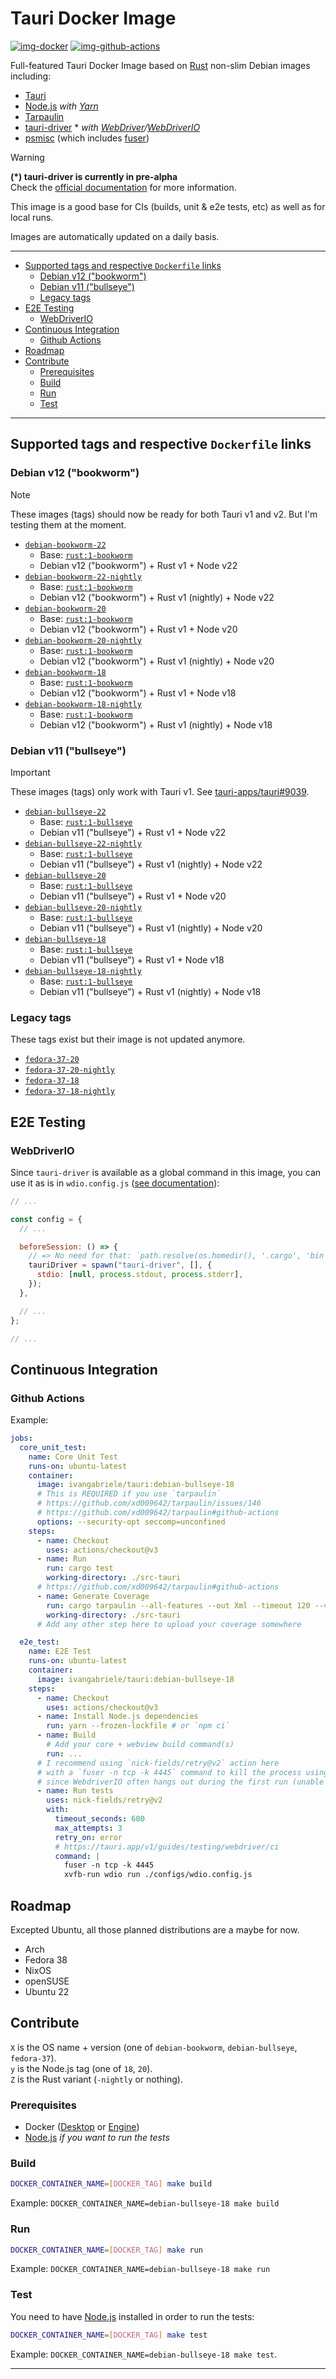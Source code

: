 # Tauri Docker Image

[![img-docker]][link-docker]
[![img-github-actions]][link-github-actions]

Full-featured Tauri Docker Image based on [Rust][link-rust] non-slim Debian images including:

- [Tauri][link-tauri]
- [Node.js][link-nodejs] _with [Yarn][link-yarn]_
- [Tarpaulin][link-tarpaulin]
- [tauri-driver][link-tauri-driver] \* _with [WebDriver][link-webdriver]/[WebDriverIO][link-webdriverio]_
- [psmisc][link-psmisc] (which includes [fuser][link-fuser])

> [!WARNING]  
> **(\*) tauri-driver is currently in pre-alpha**  
> Check the [official documentation](https://tauri.app/v1/guides/testing/webdriver/introduction) for more information.

This image is a good base for CIs (builds, unit & e2e tests, etc) as well as for local runs.

Images are automatically updated on a daily basis.

---

- [Supported tags and respective `Dockerfile` links](#supported-tags-and-respective-dockerfile-links)
  - [Debian v12 ("bookworm")](#debian-v12-bookworm)
  - [Debian v11 ("bullseye")](#debian-v11-bullseye)
  - [Legacy tags](#legacy-tags)
- [E2E Testing](#e2e-testing)
  - [WebDriverIO](#webdriverio)
- [Continuous Integration](#continuous-integration)
  - [Github Actions](#github-actions)
- [Roadmap](#roadmap)
- [Contribute](#contribute)
  - [Prerequisites](#prerequisites)
  - [Build](#build)
  - [Run](#run)
  - [Test](#test)

---

## Supported tags and respective `Dockerfile` links

### Debian v12 ("bookworm")

> [!NOTE]  
> These images (tags) should now be ready for both Tauri v1 and v2. But I'm testing them at the moment.

- [`debian-bookworm-22`](https://github.com/ivangabriele/docker-tauri/blob/main/dockerfiles/debian-bookworm-22.Dockerfile)
  - Base: [`rust:1-bookworm`](https://hub.docker.com/_/rust)
  - Debian v12 ("bookworm") + Rust v1 + Node v22
- [`debian-bookworm-22-nightly`](https://github.com/ivangabriele/docker-tauri/blob/main/dockerfiles/debian-bookworm-22-nightly.Dockerfile)
  - Base: [`rust:1-bookworm`](https://hub.docker.com/_/rust)
  - Debian v12 ("bookworm") + Rust v1 (nightly) + Node v22
- [`debian-bookworm-20`](https://github.com/ivangabriele/docker-tauri/blob/main/dockerfiles/debian-bookworm-20.Dockerfile)
  - Base: [`rust:1-bookworm`](https://hub.docker.com/_/rust)
  - Debian v12 ("bookworm") + Rust v1 + Node v20
- [`debian-bookworm-20-nightly`](https://github.com/ivangabriele/docker-tauri/blob/main/dockerfiles/debian-bookworm-20-nightly.Dockerfile)
  - Base: [`rust:1-bookworm`](https://hub.docker.com/_/rust)
  - Debian v12 ("bookworm") + Rust v1 (nightly) + Node v20
- [`debian-bookworm-18`](https://github.com/ivangabriele/docker-tauri/blob/main/dockerfiles/debian-bookworm-18.Dockerfile)
  - Base: [`rust:1-bookworm`](https://hub.docker.com/_/rust)
  - Debian v12 ("bookworm") + Rust v1 + Node v18
- [`debian-bookworm-18-nightly`](https://github.com/ivangabriele/docker-tauri/blob/main/dockerfiles/debian-bookworm-18-nightly.Dockerfile)
  - Base: [`rust:1-bookworm`](https://hub.docker.com/_/rust)
  - Debian v12 ("bookworm") + Rust v1 (nightly) + Node v18

### Debian v11 ("bullseye")

> [!IMPORTANT]  
> These images (tags) only work with Tauri v1. See [tauri-apps/tauri#9039](https://github.com/tauri-apps/tauri/issues/9039).

- [`debian-bullseye-22`](https://github.com/ivangabriele/docker-tauri/blob/main/dockerfiles/debian-bullseye-22.Dockerfile)
  - Base: [`rust:1-bullseye`](https://hub.docker.com/_/rust)
  - Debian v11 ("bullseye") + Rust v1 + Node v22
- [`debian-bullseye-22-nightly`](https://github.com/ivangabriele/docker-tauri/blob/main/dockerfiles/debian-bullseye-22-nightly.Dockerfile)
  - Base: [`rust:1-bullseye`](https://hub.docker.com/_/rust)
  - Debian v11 ("bullseye") + Rust v1 (nightly) + Node v22
- [`debian-bullseye-20`](https://github.com/ivangabriele/docker-tauri/blob/main/dockerfiles/debian-bullseye-20.Dockerfile)
  - Base: [`rust:1-bullseye`](https://hub.docker.com/_/rust)
  - Debian v11 ("bullseye") + Rust v1 + Node v20
- [`debian-bullseye-20-nightly`](https://github.com/ivangabriele/docker-tauri/blob/main/dockerfiles/debian-bullseye-20-nightly.Dockerfile)
  - Base: [`rust:1-bullseye`](https://hub.docker.com/_/rust)
  - Debian v11 ("bullseye") + Rust v1 (nightly) + Node v20
- [`debian-bullseye-18`](https://github.com/ivangabriele/docker-tauri/blob/main/dockerfiles/debian-bullseye-18.Dockerfile)
  - Base: [`rust:1-bullseye`](https://hub.docker.com/_/rust)
  - Debian v11 ("bullseye") + Rust v1 + Node v18
- [`debian-bullseye-18-nightly`](https://github.com/ivangabriele/docker-tauri/blob/main/dockerfiles/debian-bullseye-18-nightly.Dockerfile)
  - Base: [`rust:1-bullseye`](https://hub.docker.com/_/rust)
  - Debian v11 ("bullseye") + Rust v1 (nightly) + Node v18

### Legacy tags

These tags exist but their image is not updated anymore.

- [`fedora-37-20`](https://github.com/ivangabriele/docker-tauri/blob/main/dockerfiles/fedora-37-20.Dockerfile)
- [`fedora-37-20-nightly`](https://github.com/ivangabriele/docker-tauri/blob/main/dockerfiles/fedora-37-20-nightly.Dockerfile)
- [`fedora-37-18`](https://github.com/ivangabriele/docker-tauri/blob/main/dockerfiles/fedora-37-18.Dockerfile)
- [`fedora-37-18-nightly`](https://github.com/ivangabriele/docker-tauri/blob/main/dockerfiles/fedora-37-18-nightly.Dockerfile)

## E2E Testing

### WebDriverIO

Since `tauri-driver` is available as a global command in this image, you can use it as is in `wdio.config.js`
([see documentation](https://tauri.app/v1/guides/testing/webdriver/example/webdriverio#config)):

```js
// ...

const config = {
  // ...

  beforeSession: () => {
    // => No need for that: `path.resolve(os.homedir(), '.cargo', 'bin', 'tauri-driver')`
    tauriDriver = spawn("tauri-driver", [], {
      stdio: [null, process.stdout, process.stderr],
    });
  },

  // ...
};

// ...
```

## Continuous Integration

### Github Actions

Example:

```yml
jobs:
  core_unit_test:
    name: Core Unit Test
    runs-on: ubuntu-latest
    container:
      image: ivangabriele/tauri:debian-bullseye-18
      # This is REQUIRED if you use `tarpaulin`
      # https://github.com/xd009642/tarpaulin/issues/146
      # https://github.com/xd009642/tarpaulin#github-actions
      options: --security-opt seccomp=unconfined
    steps:
      - name: Checkout
        uses: actions/checkout@v3
      - name: Run
        run: cargo test
        working-directory: ./src-tauri
      # https://github.com/xd009642/tarpaulin#github-actions
      - name: Generate Coverage
        run: cargo tarpaulin --all-features --out Xml --timeout 120 --verbose
        working-directory: ./src-tauri
      # Add any other step here to upload your coverage somewhere

  e2e_test:
    name: E2E Test
    runs-on: ubuntu-latest
    container:
      image: ivangabriele/tauri:debian-bullseye-18
    steps:
      - name: Checkout
        uses: actions/checkout@v3
      - name: Install Node.js dependencies
        run: yarn --frozen-lockfile # or `npm ci`
      - name: Build
        # Add your core + webview build command(s)
        run: ...
      # I recommend using `nick-fields/retry@v2` action here
      # with a `fuser -n tcp -k 4445` command to kill the process using (likely Selenium)
      # since WebdriverIO often hangs out during the first run (unable to connect)
      - name: Run tests
        uses: nick-fields/retry@v2
        with:
          timeout_seconds: 600
          max_attempts: 3
          retry_on: error
          # https://tauri.app/v1/guides/testing/webdriver/ci
          command: |
            fuser -n tcp -k 4445
            xvfb-run wdio run ./configs/wdio.config.js
```

## Roadmap

Excepted Ubuntu, all those planned distributions are a maybe for now.

- Arch
- Fedora 38
- NixOS
- openSUSE
- Ubuntu 22

## Contribute

`X` is the OS name + version (one of `debian-bookworm`, `debian-bullseye`, `fedora-37`).  
`y` is the Node.js tag (one of `18`, `20`).  
`Z` is the Rust variant (`-nightly` or nothing).

### Prerequisites

- Docker ([Desktop](https://docs.docker.com/desktop/) or [Engine](https://docs.docker.com/engine/install/))
- [Node.js](https://nodejs.org) _if you want to run the tests_

### Build

```sh
DOCKER_CONTAINER_NAME=[DOCKER_TAG] make build
```

Example: `DOCKER_CONTAINER_NAME=debian-bullseye-18 make build`

### Run

```sh
DOCKER_CONTAINER_NAME=[DOCKER_TAG] make run
```

Example: `DOCKER_CONTAINER_NAME=debian-bullseye-18 make run`

### Test

You need to have [Node.js][link-nodejs] installed in order to run the tests:

```sh
DOCKER_CONTAINER_NAME=[DOCKER_TAG] make test
```

Example: `DOCKER_CONTAINER_NAME=debian-bullseye-18 make test`.

---

[img-docker]: https://img.shields.io/docker/pulls/ivangabriele/tauri?style=for-the-badge
[img-github-actions]: https://img.shields.io/github/actions/workflow/status/ivangabriele/docker-tauri/main.yml?branch=main&label=Build%2BTest&style=for-the-badge
[link-docker]: https://hub.docker.com/r/ivangabriele/tauri
[link-fuser]: https://man7.org/linux/man-pages/man1/fuser.1.html
[link-github-actions]: https://github.com/ivangabriele/docker-tauri/actions/workflows/main.yml
[link-nodejs]: https://nodejs.org
[link-psmisc]: https://packages.debian.org/bullseye/psmisc
[link-rust]: https://hub.docker.com/_/rust
[link-rust-nightly]: https://hub.docker.com/r/rustlang/rust
[link-tarpaulin]: https://github.com/xd009642/tarpaulin#readme
[link-tauri]: https://tauri.app
[link-tauri-driver]: https://crates.io/crates/tauri-driver
[link-webdriver]: https://www.w3.org/TR/webdriver/
[link-webdriverio]: https://webdriver.io
[link-yarn]: https://yarnpkg.com
